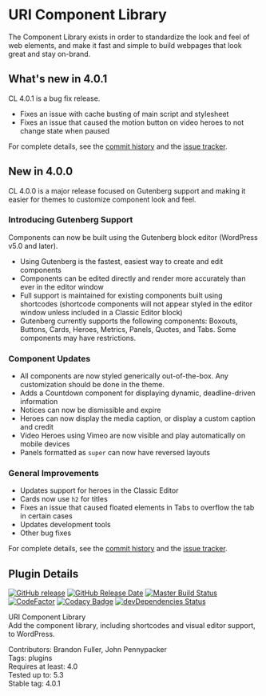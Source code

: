 # URI Component Library

The Component Library exists in order to standardize the look and feel of web elements, and make it fast and simple to build webpages that look great and stay on-brand.

## What's new in 4.0.1

CL 4.0.1 is a bug fix release.

* Fixes an issue with cache busting of main script and stylesheet
* Fixes an issue that caused the motion button on video heroes to not change state when paused

For complete details, see the [commit history](https://github.com/uriweb/uri-component-library/pull/172/commits) and the [issue tracker](https://github.com/uriweb/uri-component-library/issues).

## New in 4.0.0

CL 4.0.0 is a major release focused on Gutenberg support and making it easier for themes to customize component look and feel.

### Introducing Gutenberg Support

Components can now be built using the Gutenberg block editor (WordPress v5.0 and later).

* Using Gutenberg is the fastest, easiest way to create and edit components
* Components can be edited directly and render more accurately than ever in the editor window
* Full support is maintained for existing components built using shortcodes (shortcode components will not appear styled in the editor window unless included in a Classic Editor block)
* Gutenberg currently supports the following components: Boxouts, Buttons, Cards, Heroes, Metrics, Panels, Quotes, and Tabs.  Some components may have restrictions.

### Component Updates
* All components are now styled generically out-of-the-box.  Any customization should be done in the theme.
* Adds a Countdown component for displaying dynamic, deadline-driven information
* Notices can now be dismissible and expire
* Heroes can now display the media caption, or display a custom caption and credit
* Video Heroes using Vimeo are now visible and play automatically on mobile devices
* Panels formatted as `super` can now have reversed layouts

### General Improvements
* Updates support for heroes in the Classic Editor
* Cards now use `h2` for titles
* Fixes an issue that caused floated elements in Tabs to overflow the tab in certain cases
* Updates development tools
* Other bug fixes

For complete details, see the [commit history](https://github.com/uriweb/uri-component-library/pull/170/commits) and the [issue tracker](https://github.com/uriweb/uri-component-library/issues).

## Plugin Details

[![GitHub release](https://img.shields.io/github/release/uriweb/uri-component-library.svg)](https://github.com/uriweb/uri-component-library/releases/latest)
[![GitHub Release Date](https://img.shields.io/github/release-date/uriweb/uri-component-library.svg)](https://github.com/uriweb/uri-component-library/releases/latest)
[![Master Build Status](https://travis-ci.org/uriweb/uri-component-library.svg?branch=master "Master build status")](https://travis-ci.org/uriweb/uri-component-library)
[![CodeFactor](https://www.codefactor.io/repository/github/uriweb/uri-component-library/badge/master)](https://www.codefactor.io/repository/github/uriweb/uri-component-library/overview/master)
[![Codacy Badge](https://img.shields.io/codacy/grade/043fca0aa28b4b2db799d5daacf2d27d.svg)](https://www.codacy.com/app/uriweb/uri-component-library?utm_source=github.com&amp;utm_medium=referral&amp;utm_content=uriweb/uri-component-library&amp;utm_campaign=Badge_Grade)
[![devDependencies Status](https://david-dm.org/uriweb/uri-component-library/dev-status.svg)](https://david-dm.org/uriweb/uri-component-library?type=dev)

URI Component Library  
Add the component library, including shortcodes and visual editor support, to WordPress.  

Contributors: Brandon Fuller, John Pennypacker  
Tags: plugins  
Requires at least: 4.0  
Tested up to: 5.3  
Stable tag: 4.0.1  
